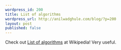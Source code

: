 ```yaml
---
wordpress_id: 200
title: List of algorithms
wordpress_url: http://anilwadghule.com/blog/?p=200
layout: post
published: false
---
```

<p>Check out <a href="http://en.wikipedia.org/wiki/List_of_algorithms">List of algorithms</a> at Wikipedia! Very useful.</p>

